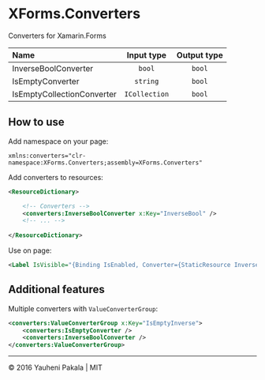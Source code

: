# XForms.Converters
Converters for Xamarin.Forms

| Name            | Input type | Output type |
|:---------------|:----------------:|:---------:|
| InverseBoolConverter | `bool` | `bool` |
| IsEmptyConverter | `string` | `bool` |
| IsEmptyCollectionConverter | `ICollection` | `bool` |

## How to use

Add namespace on your page:
```
xmlns:converters="clr-namespace:XForms.Converters;assembly=XForms.Converters"
```

Add converters to resources:
```xml
<ResourceDictionary>

	<!-- Converters -->
	<converters:InverseBoolConverter x:Key="InverseBool" />
	<!-- ... -->
	
</ResourceDictionary>
```

Use on page:
```xml
<Label IsVisible="{Binding IsEnabled, Converter={StaticResource InverseBool}}" Text="XForms" />
```


## Additional features

Multiple converters with `ValueConverterGroup`:
```xml
<converters:ValueConverterGroup x:Key="IsEmptyInverse">
	<converters:IsEmptyConverter />
	<converters:InverseBoolConverter />
</converters:ValueConverterGroup>
```

---

&copy; 2016 Yauheni Pakala | MIT
